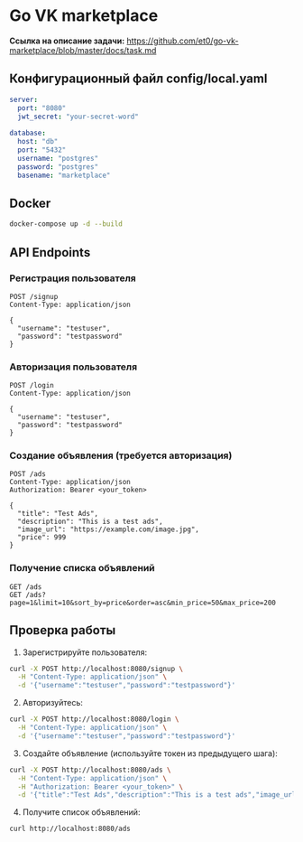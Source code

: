 # Go VK marketplace

**Ссылка на описание задачи:** https://github.com/et0/go-vk-marketplace/blob/master/docs/task.md

## Конфигурационный файл config/local.yaml
```yaml
server:
  port: "8080"
  jwt_secret: "your-secret-word"
  
database:
  host: "db"
  port: "5432"
  username: "postgres"
  password: "postgres"
  basename: "marketplace"
```

## Docker
```bash
docker-compose up -d --build
```

## API Endpoints

### Регистрация пользователя
```
POST /signup
Content-Type: application/json

{
  "username": "testuser",
  "password": "testpassword"
}
```

### Авторизация пользователя
```
POST /login
Content-Type: application/json

{
  "username": "testuser",
  "password": "testpassword"
}
```

### Создание объявления (требуется авторизация)
```
POST /ads
Content-Type: application/json
Authorization: Bearer <your_token>

{
  "title": "Test Ads",
  "description": "This is a test ads",
  "image_url": "https://example.com/image.jpg",
  "price": 999
}
```

### Получение списка объявлений 
```
GET /ads
GET /ads?page=1&limit=10&sort_by=price&order=asc&min_price=50&max_price=200
```

## Проверка работы

1. Зарегистрируйте пользователя:
``` bash
curl -X POST http://localhost:8080/signup \
  -H "Content-Type: application/json" \
  -d '{"username":"testuser","password":"testpassword"}'
```

2. Авторизуйтесь:
```bash
curl -X POST http://localhost:8080/login \
  -H "Content-Type: application/json" \
  -d '{"username":"testuser","password":"testpassword"}'
```

3. Создайте объявление (используйте токен из предыдущего шага):
```bash
curl -X POST http://localhost:8080/ads \
  -H "Content-Type: application/json" \
  -H "Authorization: Bearer <your_token>" \
  -d '{"title":"Test Ads","description":"This is a test ads","image_url":"https://example.com/image.jpg","price":999}'
```

4. Получите список объявлений:
```bash
curl http://localhost:8080/ads
```

